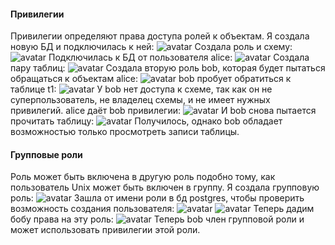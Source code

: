 #### Привилегии
Привилегии определяют права доступа ролей к объектам.
Я создала новую БД и подключилась к ней:
![avatar](https://sun9-7.userapi.com/impg/a7B0hMg6h70XsLTBRSzR9QsMXb2vYurkzTSpig/PD9FgS7KXTI.jpg?size=612x82&quality=96&sign=c684d4811f0c2d086244ecc7b4e35102&type=album)
Создала роль и схему:
![avatar](https://sun9-32.userapi.com/impg/T9JuZ40uh0Mr97Xf0v6J9zXjfF1HVo00bB6NMw/UW21ejm27_w.jpg?size=725x99&quality=96&sign=2c1573723f4766b7c6f8cfb79ac1b9f9&type=album)
Подключилась к БД от пользователя alice:
![avatar](https://sun9-83.userapi.com/impg/j-kXgwv38ex91KlwKPdRLFiegcpPrIO9mdnGMw/1QTVzNswtYY.jpg?size=730x119&quality=96&sign=3d0bdd47365a3bc87f4891d14378fd35&type=album)
Создала пару таблиц:
![avatar](https://sun9-36.userapi.com/impg/rh8afsnXo9h1UtyP4epemM6JDfczurceXvjgiw/DHIL61g2u7A.jpg?size=528x85&quality=96&sign=82e9477e063cb2abb7ffff2ac7447231&type=album)
Создала вторую роль bob, которая будет пытаться обращаться к объектам alice:
![avatar](https://sun9-31.userapi.com/impg/5v904vOGfg8NavUiPqh1U9L4HCuc5o7-XDQPKg/fkxy5eC_ZUs.jpg?size=739x160&quality=96&sign=9b1bd2d2880a144287c7c22c245dec8b&type=album)
bob пробует обратиться к таблице t1:
![avatar](https://sun9-52.userapi.com/impg/KqkxKyBpm9t73mgaOBBwLN4J_WS0m_Yq9Ji_9g/H4E5NoVBZvw.jpg?size=472x67&quality=96&sign=c81ebc3d96e895fc14b05a7f8ab51ec8&type=album)
У bob нет доступа к схеме, так как он не суперпользователь, не владелец схемы, и не имеет нужных привилегий.
alice даёт bob привилегии:
![avatar](https://sun9-14.userapi.com/impg/FyWwbvf4kmmk4-nOPZmvhJV6y_C1kEZygfQjcg/gwfL1ZQREro.jpg?size=490x92&quality=96&sign=6705145aa6e7be6169858e9063bf59bd&type=album)
И bob снова пытается прочитать таблицу:
![avatar](https://sun9-41.userapi.com/impg/gAULEkjleSD7juT0wd2wA0eO0FJx20bFBdeOgA/ROiy3iG_SWw.jpg?size=729x165&quality=96&sign=ee47c8c133dde1bbd3cdd9e350d39fd4&type=album)
Получилось, однако bob обладает возможностью только просмотреть записи таблицы.
#### Групповые роли
Роль может быть включена в другую роль подобно тому, как пользователь Unix может быть включен в группу.
Я создала групповую роль:
![avatar](https://sun9-32.userapi.com/impg/Ht1ewOABJWzssBiTTCeAz2gAj-dxj73lG-EKpQ/AzCCPKaZTX0.jpg?size=747x275&quality=96&sign=37cab8697963a5410daffb6f69ccebbc&type=album)
Зашла от имени роли в бд postgres, чтобы проверить возможность создания пользователя:
![avatar](https://sun9-71.userapi.com/impg/cqABrkmybf93O99GKNdwqmKrlYJpMvNKAcU5Xg/Ce2-jeuKXag.jpg?size=760x87&quality=96&sign=297280276b07b3d08c7d1137b205536e&type=album)
![avatar](https://sun9-61.userapi.com/impg/RRslHCQvnZJ1oAB2eOd5BT8oWcEDM8NjyKNQng/LTJ0MM1HE7Q.jpg?size=390x38&quality=96&sign=46af4e9fd42bd0caedd4e3cd157f302b&type=album)
Теперь дадим бобу права на эту роль:
![avatar](https://sun9-37.userapi.com/impg/H5w0DHKblXNg6IHNJjXFIxsB2DjRYkIQVgpF8w/uO9Kv7n_EY8.jpg?size=665x154&quality=96&sign=04814cfe73fd012b5c819bf7b6ee6878&type=album)
Теперь bob член групповой роли и может использовать привилегии этой роли.



